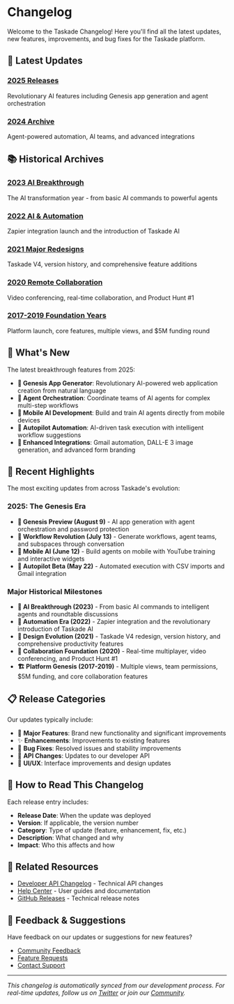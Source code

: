 # Changelog

Welcome to the Taskade Changelog! Here you'll find all the latest updates, new features, improvements, and bug fixes for the Taskade platform.

## 📅 Latest Updates

### [2025 Releases](2025/README.md)
Revolutionary AI features including Genesis app generation and agent orchestration

### [2024 Archive](2024/README.md)
Agent-powered automation, AI teams, and advanced integrations

## 📚 Historical Archives

### [2023 AI Breakthrough](2023/README.md)
The AI transformation year - from basic AI commands to powerful agents

### [2022 AI & Automation](2022/README.md)
Zapier integration launch and the introduction of Taskade AI

### [2021 Major Redesigns](2021/README.md)
Taskade V4, version history, and comprehensive feature additions

### [2020 Remote Collaboration](2020/README.md)
Video conferencing, real-time collaboration, and Product Hunt #1

### [2017-2019 Foundation Years](2017-2019/README.md)
Platform launch, core features, multiple views, and $5M funding round

## 🎯 What's New

The latest breakthrough features from 2025:

* **🧬 Genesis App Generator**: Revolutionary AI-powered web application creation from natural language
* **🤖 Agent Orchestration**: Coordinate teams of AI agents for complex multi-step workflows  
* **📱 Mobile AI Development**: Build and train AI agents directly from mobile devices
* **🚁 Autopilot Automation**: AI-driven task execution with intelligent workflow suggestions
* **🔌 Enhanced Integrations**: Gmail automation, DALL-E 3 image generation, and advanced form branding

## 🚀 Recent Highlights

The most exciting updates from across Taskade's evolution:

### 2025: The Genesis Era
* **🧬 Genesis Preview (August 9)** - AI app generation with agent orchestration and password protection
* **🤖 Workflow Revolution (July 13)** - Generate workflows, agent teams, and subspaces through conversation
* **📱 Mobile AI (June 12)** - Build agents on mobile with YouTube training and interactive widgets
* **🚁 Autopilot Beta (May 22)** - Automated execution with CSV imports and Gmail integration

### Major Historical Milestones
* **🤖 AI Breakthrough (2023)** - From basic AI commands to intelligent agents and roundtable discussions
* **🔌 Automation Era (2022)** - Zapier integration and the revolutionary introduction of Taskade AI
* **🎨 Design Evolution (2021)** - Taskade V4 redesign, version history, and comprehensive productivity features
* **👥 Collaboration Foundation (2020)** - Real-time multiplayer, video conferencing, and Product Hunt #1
* **🏗️ Platform Genesis (2017-2019)** - Multiple views, team permissions, $5M funding, and core collaboration features

## 📋 Release Categories

Our updates typically include:

* 🚀 **Major Features**: Brand new functionality and significant improvements
* ✨ **Enhancements**: Improvements to existing features
* 🐛 **Bug Fixes**: Resolved issues and stability improvements
* 🔧 **API Changes**: Updates to our developer API
* 🎨 **UI/UX**: Interface improvements and design updates

## 📖 How to Read This Changelog

Each release entry includes:

* **Release Date**: When the update was deployed
* **Version**: If applicable, the version number
* **Category**: Type of update (feature, enhancement, fix, etc.)
* **Description**: What changed and why
* **Impact**: Who this affects and how

## 🔗 Related Resources

* [Developer API Changelog](../api/README.md) - Technical API changes
* [Help Center](../help-center/README.md) - User guides and documentation
* [GitHub Releases](https://github.com/taskade/docs/releases) - Technical release notes

## 💬 Feedback & Suggestions

Have feedback on our updates or suggestions for new features?

* [Community Feedback](https://www.taskade.com/feedback)
* [Feature Requests](https://www.taskade.com/feedback)
* [Contact Support](https://help.taskade.com/contact)

---

*This changelog is automatically synced from our development process. For real-time updates, follow us on [Twitter](https://twitter.com/taskade) or join our [Community](https://www.taskade.com/feedback).*
